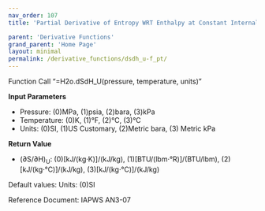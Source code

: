 ```yaml
---
nav_order: 107
title: 'Partial Derivative of Entropy WRT Enthalpy at Constant Internal Energy f(P, T)'

parent: 'Derivative Functions'
grand_parent: 'Home Page'
layout: minimal
permalink: /derivative_functions/dsdh_u-f_pt/
---
```


Function Call “=H2o.dSdH\_U(pressure, temperature, units)”

**Input Parameters**

- Pressure: (0)MPa, (1)psia, (2)bara, (3)kPa
- Temperature: (0)K, (1)°F, (2)°C, (3)°C
- Units: (0)SI, (1)US Customary, (2)Metric bara, (3) Metric kPa

**Return Value**

- (∂S/∂H)<sub>U</sub>: (0)\[kJ/(kg·K)\]/(kJ/kg), (1)\[BTU/(lbm·°R)\]/(BTU/lbm), (2)\[kJ/(kg·°C)\]/(kJ/kg), (3)\[kJ/(kg·°C)\]/(kJ/kg)

Default values: Units: (0)SI

Reference Document: IAPWS AN3-07